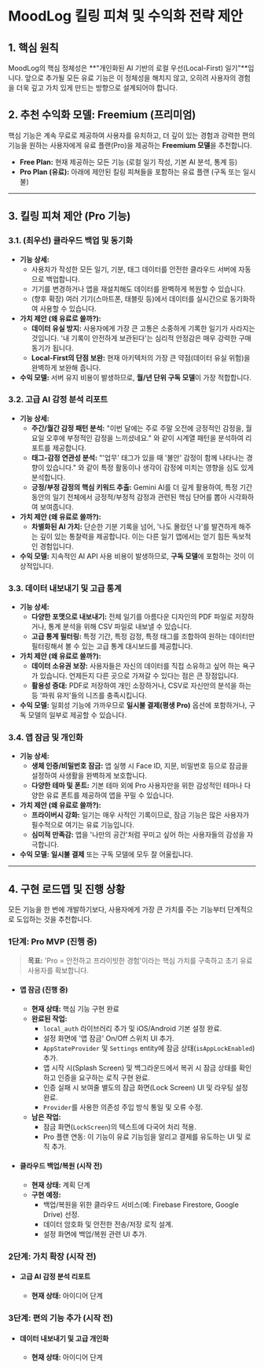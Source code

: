 # MoodLog 킬링 피쳐 및 수익화 전략 제안

## 1. 핵심 원칙

MoodLog의 핵심 정체성은 **"개인화된 AI 기반의 로컬 우선(Local-First) 일기"**입니다. 앞으로 추가될 모든 유료 기능은 이 정체성을 해치지 않고, 오히려 사용자의 경험을 더욱 깊고 가치 있게 만드는 방향으로 설계되어야 합니다.

## 2. 추천 수익화 모델: Freemium (프리미엄)

핵심 기능은 계속 무료로 제공하여 사용자를 유치하고, 더 깊이 있는 경험과 강력한 편의 기능을 원하는 사용자에게 유료 플랜(Pro)을 제공하는 **Freemium 모델**을 추천합니다.

-   **Free Plan:** 현재 제공하는 모든 기능 (로컬 일기 작성, 기본 AI 분석, 통계 등)
-   **Pro Plan (유료):** 아래에 제안된 킬링 피쳐들을 포함하는 유료 플랜 (구독 또는 일시불)

---

## 3. 킬링 피쳐 제안 (Pro 기능)

### 3.1. (최우선) 클라우드 백업 및 동기화

-   **기능 상세:**
    -   사용자가 작성한 모든 일기, 기분, 태그 데이터를 안전한 클라우드 서버에 자동으로 백업합니다.
    -   기기를 변경하거나 앱을 재설치해도 데이터를 완벽하게 복원할 수 있습니다.
    -   (향후 확장) 여러 기기(스마트폰, 태블릿 등)에서 데이터를 실시간으로 동기화하여 사용할 수 있습니다.
-   **가치 제안 (왜 유료로 쓸까?):**
    -   **데이터 유실 방지:** 사용자에게 가장 큰 고통은 소중하게 기록한 일기가 사라지는 것입니다. '내 기록이 안전하게 보관된다'는 심리적 안정감은 매우 강력한 구매 동기가 됩니다.
    -   **Local-First의 단점 보완:** 현재 아키텍처의 가장 큰 약점(데이터 유실 위험)을 완벽하게 보완해 줍니다.
-   **수익 모델:** 서버 유지 비용이 발생하므로, **월/년 단위 구독 모델**이 가장 적합합니다.

### 3.2. 고급 AI 감정 분석 리포트

-   **기능 상세:**
    -   **주간/월간 감정 패턴 분석:** "이번 달에는 주로 주말 오전에 긍정적인 감정을, 월요일 오후에 부정적인 감정을 느끼셨네요." 와 같이 시계열 패턴을 분석하여 리포트를 제공합니다.
    -   **태그-감정 연관성 분석:** "'업무' 태그가 있을 때 '불안' 감정이 함께 나타나는 경향이 있습니다." 와 같이 특정 활동이나 생각이 감정에 미치는 영향을 심도 있게 분석합니다.
    -   **긍정/부정 감정의 핵심 키워드 추출:** Gemini AI를 더 깊게 활용하여, 특정 기간 동안의 일기 전체에서 긍정적/부정적 감정과 관련된 핵심 단어를 뽑아 시각화하여 보여줍니다.
-   **가치 제안 (왜 유료로 쓸까?):**
    -   **차별화된 AI 가치:** 단순한 기분 기록을 넘어, '나도 몰랐던 나'를 발견하게 해주는 깊이 있는 통찰력을 제공합니다. 이는 다른 일기 앱에서는 얻기 힘든 독보적인 경험입니다.
-   **수익 모델:** 지속적인 AI API 사용 비용이 발생하므로, **구독 모델**에 포함하는 것이 이상적입니다.

### 3.3. 데이터 내보내기 및 고급 통계

-   **기능 상세:**
    -   **다양한 포맷으로 내보내기:** 전체 일기를 아름다운 디자인의 PDF 파일로 저장하거나, 통계 분석을 위해 CSV 파일로 내보낼 수 있습니다.
    -   **고급 통계 필터링:** 특정 기간, 특정 감정, 특정 태그를 조합하여 원하는 데이터만 필터링해서 볼 수 있는 고급 통계 대시보드를 제공합니다.
-   **가치 제안 (왜 유료로 쓸까?):**
    -   **데이터 소유권 보장:** 사용자들은 자신의 데이터를 직접 소유하고 싶어 하는 욕구가 있습니다. 언제든지 다른 곳으로 가져갈 수 있다는 점은 큰 장점입니다.
    -   **활용성 증대:** PDF로 저장하여 개인 소장하거나, CSV로 자신만의 분석을 하는 등 '파워 유저'들의 니즈를 충족시킵니다.
-   **수익 모델:** 일회성 기능에 가까우므로 **일시불 결제(평생 Pro)** 옵션에 포함하거나, 구독 모델의 일부로 제공할 수 있습니다.

### 3.4. 앱 잠금 및 개인화

-   **기능 상세:**
    -   **생체 인증/비밀번호 잠금:** 앱 실행 시 Face ID, 지문, 비밀번호 등으로 잠금을 설정하여 사생활을 완벽하게 보호합니다.
    -   **다양한 테마 및 폰트:** 기본 테마 외에 Pro 사용자만을 위한 감성적인 테마나 다양한 유료 폰트를 제공하여 앱을 꾸밀 수 있습니다.
-   **가치 제안 (왜 유료로 쓸까?):**
    -   **프라이버시 강화:** 일기는 매우 사적인 기록이므로, 잠금 기능은 많은 사용자가 필수적으로 여기는 유료 기능입니다.
    -   **심미적 만족감:** 앱을 '나만의 공간'처럼 꾸미고 싶어 하는 사용자들의 감성을 자극합니다.
-   **수익 모델:** **일시불 결제** 또는 구독 모델에 모두 잘 어울립니다.

---

## 4. 구현 로드맵 및 진행 상황

모든 기능을 한 번에 개발하기보다, 사용자에게 가장 큰 가치를 주는 기능부터 단계적으로 도입하는 것을 추천합니다.

### **1단계: Pro MVP (진행 중)**

> **목표:** 'Pro = 안전하고 프라이빗한 경험'이라는 핵심 가치를 구축하고 초기 유료 사용자를 확보합니다.

-   #### **앱 잠금 (진행 중)**
    -   **현재 상태:** 핵심 기능 구현 완료
    -   **완료된 작업:**
        -   `local_auth` 라이브러리 추가 및 iOS/Android 기본 설정 완료.
        -   설정 화면에 '앱 잠금' On/Off 스위치 UI 추가.
        -   `AppStateProvider` 및 `Settings` entity에 잠금 상태(`isAppLockEnabled`) 추가.
        -   앱 시작 시(Splash Screen) 및 백그라운드에서 복귀 시 잠금 상태를 확인하고 인증을 요구하는 로직 구현 완료.
        -   인증 실패 시 보여줄 별도의 잠금 화면(Lock Screen) UI 및 라우팅 설정 완료.
        -   `Provider`를 사용한 의존성 주입 방식 통일 및 오류 수정.
    -   **남은 작업:**
        -   잠금 화면(`LockScreen`)의 텍스트에 다국어 처리 적용.
        -   Pro 플랜 연동: 이 기능이 유료 기능임을 알리고 결제를 유도하는 UI 및 로직 추가.

-   #### **클라우드 백업/복원 (시작 전)**
    -   **현재 상태:** 계획 단계
    -   **구현 예정:**
        -   백업/복원을 위한 클라우드 서비스(예: Firebase Firestore, Google Drive) 선정.
        -   데이터 암호화 및 안전한 전송/저장 로직 설계.
        -   설정 화면에 백업/복원 관련 UI 추가.

### **2단계: 가치 확장 (시작 전)**

-   #### **고급 AI 감정 분석 리포트**
    -   **현재 상태:** 아이디어 단계

### **3단계: 편의 기능 추가 (시작 전)**

-   #### **데이터 내보내기 및 고급 개인화**
    -   **현재 상태:** 아이디어 단계
